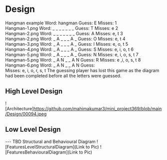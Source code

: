 # Design
Hangman example
Word:	hangman
Guess:	E
Misses:	
1	
Hangman-1.png
Word:	_ _ _ _ _ _ _
Guess:	T
Misses:	e
2	
Hangman-2.png
Word:	_ _ _ _ _ _ _
Guess:	A
Misses:	e, t
3	
Hangman-2.png
Word:	_ A _ _ _ A _
Guess:	O
Misses:	e, t
4	
Hangman-3.png
Word:	_ A _ _ _ A _
Guess:	I
Misses:	e, o, t
5	
Hangman-4.png
Word:	_ A _ _ _ A _
Guess:	S
Misses:	e, i, o, t
6	
Hangman-5.png
Word:	_ A _ _ _ A _
Guess:	N
Misses:	e, i, o, s, t
7	
Hangman-5.png
Word:	_ A N _ _ A N
Guess:	R
Misses:	e ,i, o, s, t
8	
Hangman-6.png
Word:	_ A N _ _ A N
Guess:	
Misses:	e, i, o, r, s, t
The guessing player has lost this game as the diagram had been completed before all the letters were guessed.

## High Level Design 

![Architecture]https://github.com/mahimakumar3/mini_project369/blob/main/Design/00094.jpeg

## Low Level Design 

--- TBD Structural and Behavioural Diagram
![FeaturesLevelStructuralDiagram](Link to Pic)
![FeaturesBehaviouralDiagram](Link to Pic)
